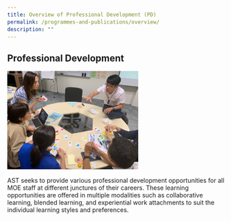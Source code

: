 ```yaml
---
title: Overview of Professional Development (PD)
permalink: /programmes-and-publications/overview/
description: ""
---
```




## Professional Development

<img src="/images/pd1.png" style="width:60%">

AST seeks to provide various professional development opportunities for all MOE staff at different junctures of their careers. These learning opportunities are offered in multiple modalities such as collaborative learning, blended learning, and experiential work attachments to suit the individual learning styles and preferences.